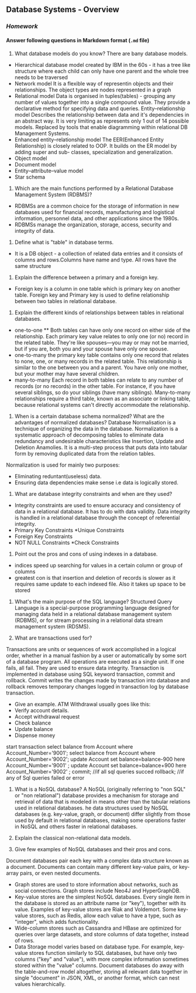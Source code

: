## Database Systems - Overview
### _Homework_

#### Answer following questions in Markdown format (`.md` file)

1.  What database models do you know?
There are bany database models.
  * Hierarchical database model
   created by IBM in the 60s - it has a tree like structure where each child can only have one parent and the whole tree needs to be traversed 
  * Network model
  It is a flexible way of representin objects and their relationships. The object types are nodes represented in a graph 
  * Relational model
Data is organised in tuples(tables) - grouping any number of values together into a single compound value.
They provide a declarative method for specifying data and queries.
Entity–relationship model
Describes the relationship between data and it's dependencies in an abstract way. It is very limiting as represents only 1 out of 14 possible models.
Replaced by tools that enable diagramming within relational DB Management Systems.
  * Enhanced entity–relationship model
The EER(Enhanced Entity Relationship) is closely related to OOP.
It builds on the ER model by adding super and sub- classes, specialization and generalization.
  * Object model
  * Document model
  * Entity–attribute–value model
  * Star schema
  
1.  Which are the main functions performed by a Relational Database Management System (RDBMS)?
  * RDBMSs are a common choice for the storage of information in new databases used for financial records, manufacturing and logistical information, personnel data, and other applications since the 1980s.
  * RDBMSs manage the organization, storage, access, security and integrity of data. 
  
1.  Define what is "table" in database terms.
  * It is a DB object - a collection of related data entries and it consists of columns and rows.Columns have name and type. All rows have the same structure
  
1.  Explain the difference between a primary and a foreign key.
  * Foreign key is a column in one table which is primary key on another table. Foreign key and Primary key is used to define relationship between two tables in relational database. 
  
1.  Explain the different kinds of relationships between tables in relational databases.
  * one-to-one
  ** Both tables can have only one record on either side of the relationship. Each primary key value relates to only one (or no) record in the related table. They're like spouses—you may or may not be married, but if you are, both you and your spouse have only one spouse.
  * one-to-many
the primary key table contains only one record that relates to none, one, or many records in the related table. This relationship is similar to the one between you and a parent. You have only one mother, but your mother may have several children.
  * many-to-many
Each record in both tables can relate to any number of records (or no records) in the other table. For instance, if you have several siblings, so do your siblings (have many siblings). Many-to-many relationships require a third table, known as an associate or linking table, because relational systems can't directly accommodate the relationship.

1.  When is a certain database schema normalized? What are the advantages of normalized databases?
Database Normalisation is a technique of organizing the data in the database. Normalization is a systematic approach of decomposing tables to eliminate data redundancy and undesirable characteristics like Insertion, Update and Deletion Anamolies. It is a multi-step process that puts data into tabular form by removing duplicated data from the relation tables.

Normalization is used for mainly two purposes:

  * Eliminating reduntant(useless) data.
  * Ensuring data dependencies make sense i.e data is logically stored.
  
1.  What are database integrity constraints and when are they used?
  * Integrity constraints are used to ensure accuracy and consistency of data in a relational database. It has to do with data validity.
Data integrity is handled in a relational database through the concept of referential integrity. 
  * Primary Key Constraints
  *Unique Constraints
  * Foreign Key Constraints
  * NOT NULL Constraints
  *Check Constraints

1.  Point out the pros and cons of using indexes in a database.
  * indices speed up searching for values in a certain column or group of columns
  * greatest con is that insertion and deletion of records is slower as it requires same update to each indexed file. Also it takes up space to be stored
  
1.  What's the main purpose of the SQL language?
Structured Query Language is a special-purpose programming language designed for managing data held in a relational database management system (RDBMS), or for stream processing in a relational data stream management system (RDSMS).

1.  What are transactions used for?
  
  Transactions are units or sequences of work accomplished in a logical order, whether in a manual fashion by a user or automatically by some sort of a database program.
  All operations are executed as a single unit. If one fails, all fail. They are used to ensure data integrity. Transaction is implemented in database using SQL keyword transaction, commit and rollback. Commit writes the changes made by transaction into database and rollback removes temporary changes logged in transaction log by database transaction.
  * Give an example.
ATM Withdrawal usually goes like this:
  * Verify account details.
  * Accept withdrawal request
  * Check balance
  * Update balance
  * Dispense money

start transaction
select balance from Account where Account_Number='9001';
select balance from Account where Account_Number='9002';
update Account set balance=balance-900 here Account_Number='9001' ;
update Account set balance=balance+900 here Account_Number='9002' ;
commit; //if all sql queries succed
rollback; //if any of Sql queries failed or error

1.  What is a NoSQL database?
A NoSQL (originally referring to "non SQL" or "non relational") database provides a mechanism for storage and retrieval of data that is modeled in means other than the tabular relations used in relational databases.
he data structures used by NoSQL databases (e.g. key-value, graph, or document) differ slightly from those used by default in relational databases, making some operations faster in NoSQL and others faster in relational databases. 

1.  Explain the classical non-relational data models.
1.  Give few examples of NoSQL databases and their pros and cons.

Document databases pair each key with a complex data structure known as a document. Documents can contain many different key-value pairs, or key-array pairs, or even nested documents.
  * Graph stores are used to store information about networks, such as social connections. Graph stores include Neo4J and HyperGraphDB.
  * Key-value stores are the simplest NoSQL databases. Every single item in the database is stored as an attribute name (or "key"), together with its value. Examples of key-value stores are Riak and Voldemort. Some key-value stores, such as Redis, allow each value to have a type, such as "integer", which adds functionality.
  * Wide-column stores such as Cassandra and HBase are optimized for queries over large datasets, and store columns of data together, instead of rows.
  * Data Storage model varies based on database type. For example, key-value stores function similarly to SQL databases, but have only two columns ("key" and "value"), with more complex information sometimes stored within the "value" columns. Document databases do away with the table-and-row model altogether, storing all relevant data together in single "document" in JSON, XML, or another format, which can nest values hierarchically.
